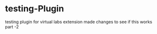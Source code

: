 # testing-Plugin
testing plugin for virtual labs extension
made changes to see if this works part -2 
